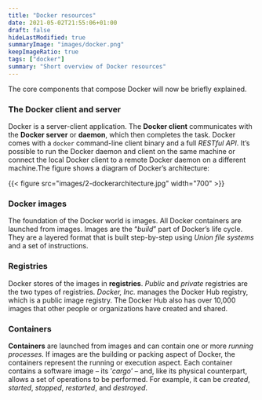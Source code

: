 ```yaml
---
title: "Docker resources"
date: 2021-05-02T21:55:06+01:00
draft: false
hideLastModified: true
summaryImage: "images/docker.png"
keepImageRatio: true
tags: ["docker"]
summary: "Short overview of Docker resources"
---
```

The core components that compose Docker will now be briefly explained.

### The Docker client and server

Docker is a server-client application. The **Docker client**
communicates with the **Docker server** or **daemon**, which then
completes the task. Docker comes with a `docker` command-line client
binary and a full *RESTful API*. It’s possible to run the Docker daemon
and client on the same machine or connect the local Docker client to a
remote Docker daemon on a different machine.The figure shows
a diagram of Docker’s architecture:

{{< figure src="images/2-dockerarchitecture.jpg" width="700" >}}

### Docker images

The foundation of the Docker world is images. All Docker containers are
launched from images. Images are the “*build*” part of Docker’s life
cycle. They are a layered format that is built step-by-step using *Union
file systems* and a set of instructions.

### Registries

Docker stores of the images in **registries**. *Public* and *private*
registries are the two types of registries. *Docker, Inc.* manages the
Docker Hub registry, which is a public image registry. The Docker Hub
also has over 10,000 images that other people or organizations have
created and shared.

### Containers

**Containers** are launched from images and can contain one or more
*running processes*. If images are the building or packing aspect of
Docker, the containers represent the running or execution aspect. Each
container contains a software image – its ’*cargo*’ – and, like its
physical counterpart, allows a set of operations to be performed. For
example, it can be *created*, *started*, *stopped*, *restarted*, and
*destroyed*.